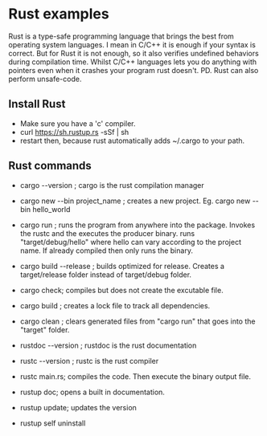 # Rust examples #
Rust is a type-safe programming language that brings the best from operating system languages. I mean in C/C++ it is enough
if your syntax is correct. But for Rust it is not enough, so it also verifies undefined behaviors during compilation time. Whilst C/C++ languages lets you do anything with pointers even when it crashes  your program rust doesn't.
PD. Rust can also perform unsafe-code.

## Install Rust
* Make sure you have a 'c' compiler.
* curl https://sh.rustup.rs -sSf | sh
* restart then, because rust automatically adds ~/.cargo to your path.

## Rust commands
* cargo --version ; cargo is the rust compilation manager
* cargo new --bin project_name ;  creates a new project. Eg. cargo new --bin hello_world
* cargo run ; runs the program from anywhere into the package. Invokes the rustc and the executes the producer binary. runs "target/debug/hello" where hello can vary according to the project name. If already compiled then only runs the binary.
* cargo build --release ; builds optimized for release. Creates a target/release folder instead of target/debug folder.
* cargo check; compiles but does not create the excutable file.
* cargo build ; creates a lock file to track all dependencies.
* cargo clean ; clears generated files from "cargo run" that goes into the "target" folder.

* rustdoc --version ; rustdoc is the rust documentation

* rustc --version ; rustc is the rust compiler
* rustc main.rs; compiles the code. Then execute the binary output file.

* rustup doc; opens a built in documentation.
* rustup update; updates the version
* rustup self uninstall

